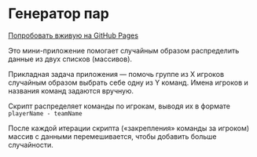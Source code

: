 # Генератор пар

[Попробовать вживую на GitHub Pages](https://tmshchk.github.io/pair-generator/)

Это мини-приложение помогает случайным образом распределить данные из двух списков (массивов).

Прикладная задача приложения — помочь группе из Х игроков случайным образом выбрать себе одну из Y команд. Имена игроков и названия команд задаются вручную.

Скрипт распределяет команды по игрокам, выводя их в формате `playerName - teamName`

После каждой итерации скрипта («закрепления» команды за игроком) массив с данными перемешивается, чтобы добавить больше случайности.
